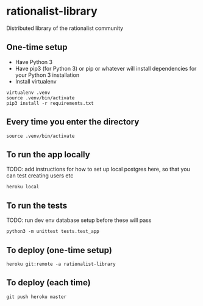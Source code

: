 rationalist-library
===

Distributed library of the rationalist community

One-time setup
---

- Have Python 3
- Have pip3 (for Python 3) or pip or whatever will install dependencies for your Python 3 installation
- Install virtualenv

```
virtualenv .venv
source .venv/bin/activate
pip3 install -r requirements.txt
```

Every time you enter the directory
---

```
source .venv/bin/activate
```

To run the app locally
---
TODO: add instructions for how to set up local postgres here, so that you can test creating users etc

```
heroku local
```

To run the tests
---
TODO: run dev env database setup before these will pass

```
python3 -m unittest tests.test_app
```

To deploy (one-time setup)
---

```
heroku git:remote -a rationalist-library
```

To deploy (each time)
---

```
git push heroku master
```

